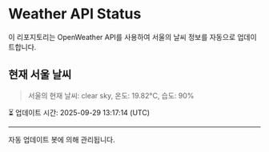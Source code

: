 
# Weather API Status

이 리포지토리는 OpenWeather API를 사용하여 서울의 날씨 정보를 자동으로 업데이트합니다.

## 현재 서울 날씨
> 서울의 현재 날씨: clear sky, 온도: 19.82°C, 습도: 90%

⏳ 업데이트 시간: 2025-09-29 13:17:14 (UTC)

---
자동 업데이트 봇에 의해 관리됩니다.
